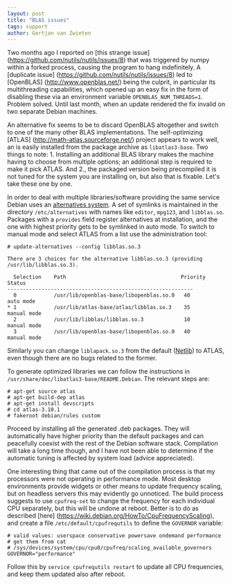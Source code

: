 ```yaml
---
layout: post
title: "BLAS issues"
tags: support
author: Gertjan van Zwieten
---
```


Two months ago I reported on [this strange issue]
(https://github.com/nutils/nutils/issues/8) that was triggered by numpy within a
forked process, causing the program to hang indefinitely. A [duplicate issue]
(https://github.com/nutils/nutils/issues/8) led to [OpenBLAS]
(http://www.openblas.net/) being the culprit, in particular its multithreading
capabilities, which opened up an easy fix in the form of disabling these via an
environment variable `OPENBLAS_NUM_THREADS=1`. Problem solved. Until last month,
when an update rendered the fix invalid on two separate Debian machines.

An alternative fix seems to be to discard OpenBLAS altogether and switch to one
of the many other BLAS implementations. The self-optimizing [ATLAS]
(http://math-atlas.sourceforge.net/) project appears to work well, an is easily
installed from the package archive as `libatlas3-base`. Two things to note: 1.
Installing an additional BLAS library makes the machine having to choose from
multiple options; an additional step is required to make it pick ATLAS. And
2., the packaged version being precompiled it is not tuned for the system you
are installing on, but also that is fixable. Let's take these one by one.

In order to deal with multiple libraries/software providing the same service
Debian uses an [alternatives
system](https://wiki.debian.org/DebianAlternatives). A set of symlinks is
maintained in the directory `/etc/alternatives` with names like `editor`,
`mpg123`, and `libblas.so`. Packages with a `provides` field register
alternatives at installation, and the one with highest priority gets to be
symlinked in auto mode. To switch to manual mode and select ATLAS from a list
use the administration tool:

    # update-alternatives --config libblas.so.3

    There are 3 choices for the alternative libblas.so.3 (providing
    /usr/lib/libblas.so.3).

      Selection    Path                                     Priority   Status
    ------------------------------------------------------------
      0            /usr/lib/openblas-base/libopenblas.so.0   40        auto mode
    * 1            /usr/lib/atlas-base/atlas/libblas.so.3    35        manual mode
      2            /usr/lib/libblas/libblas.so.3             10        manual mode
      3            /usr/lib/openblas-base/libopenblas.so.0   40        manual mode

Similarly you can change `liblapack.so.3` from the default
([Netlib](http://www.netlib.org/lapack/)) to ATLAS, even though there are no
bugs related to the former.

To generate optimized libraries we can follow the instructions in
`/usr/share/doc/libatlas3-base/README.Debian`. The relevant steps are:

    # apt-get source atlas
    # apt-get build-dep atlas
    # apt-get install devscripts
    # cd atlas-3.10.1
    # fakeroot debian/rules custom

Proceed by installing all the generated .deb packages. They will automatically
have higher priority than the default packages and can peacefully coexist with
the rest of the Debian software stack. Compilation will take a long time though,
and I have not been able to determine if the automatic tuning is affected by
system load (advice appreciated).

One interesting thing that came out of the compilation process is that my
processors were not operating in performance mode. Most desktop environments
provide widgets or other means to update frequency scaling, but on headless
servers this may evidently go unnoticed. The build process suggests to use
`cpufreq-set` to change the frequency for each individual CPU separately, but
this will be undone at reboot. Better is to do as described [here]
(https://wiki.debian.org/HowTo/CpuFrequencyScaling), and create a file
`/etc/default/cpufrequtils` to define the `GOVERNOR` variable:

    # valid values: userspace conservative powersave ondemand performance
    # get them from cat
    # /sys/devices/system/cpu/cpu0/cpufreq/scaling_available_governors 
    GOVERNOR="performance"

Follow this by `service cpufrequtils restart` to update all CPU frequencies, and
keep them updated also after reboot.
